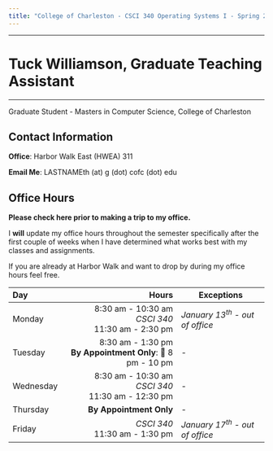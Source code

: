 ```yaml
---
title: "College of Charleston - CSCI 340 Operating Systems I - Spring 2025"
---
```


-----
<!-- # College of Charleston - CSCI 340 Operating Systems I - Spring 2025 -->



# Tuck Williamson, Graduate Teaching Assistant
---

Graduate Student - Masters in Computer Science, College of Charleston

## Contact Information


**Office**: Harbor Walk East (HWEA) 311

**Email Me**: LASTNAMEth (at) g (dot) cofc (dot) edu

## Office Hours
**Please check here prior to making a trip to my office.**

I **will** update my office hours throughout the semester specifically after the first couple of weeks when I have determined what works best with my classes and assignments.

If you are already at Harbor Walk and want to drop by during my office hours feel free.

<!-- 
| Tuesday | **By Appointment Only** </br> 🌙 8 pm - 10 pm | - | 
| Thursday | **By Appointment Only** | - |
-->

| Day | Hours | Exceptions |
|:---|---:|---|
| Monday | 8:30 am - 10:30 am <br> _CSCI 340_ <br> 11:30 am - 2:30 pm | _January 13<sup>th</sup> - out of office_ |
| Tuesday | 8:30 am - 1:30 pm <br> **By Appointment Only**: 🌙 8 pm - 10 pm | - | 
| Wednesday | 8:30 am - 10:30 am </br>  _CSCI 340_ </br> 11:30 am - 12:30 pm | - |
| Thursday | **By Appointment Only** | - |
| Friday |  _CSCI 340_ </br> 11:30 am - 1:30 pm | _January 17<sup>th</sup> - out of office_ |


